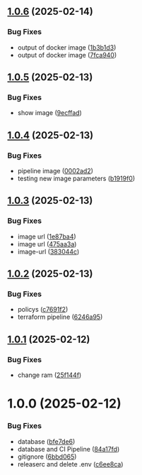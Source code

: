 ## [1.0.6](https://github.com/dadagss/CI-CD-Project/compare/v1.0.5...v1.0.6) (2025-02-14)


### Bug Fixes

* output of docker image ([1b3b1d3](https://github.com/dadagss/CI-CD-Project/commit/1b3b1d39e4f1c95281b36786ee94c4e5b4f82ead))
* output of docker image ([7fca940](https://github.com/dadagss/CI-CD-Project/commit/7fca940d265c332fc55dcdde3b933a31fd326e1b))

## [1.0.5](https://github.com/dadagss/CI-CD-Project/compare/v1.0.4...v1.0.5) (2025-02-13)


### Bug Fixes

* show image ([9ecffad](https://github.com/dadagss/CI-CD-Project/commit/9ecffad828c2fb997ad6f5a729a525602c473630))

## [1.0.4](https://github.com/dadagss/CI-CD-Project/compare/v1.0.3...v1.0.4) (2025-02-13)


### Bug Fixes

* pipeline image ([0002ad2](https://github.com/dadagss/CI-CD-Project/commit/0002ad2219377d20a7f31eb68049f64100fb50ee))
* testing new image parameters ([b1919f0](https://github.com/dadagss/CI-CD-Project/commit/b1919f0799b5d5eb868ac0d3517919d8dfb7545f))

## [1.0.3](https://github.com/dadagss/CI-CD-Project/compare/v1.0.2...v1.0.3) (2025-02-13)


### Bug Fixes

* image url ([1e87ba4](https://github.com/dadagss/CI-CD-Project/commit/1e87ba43bd4db3343c1ecf670965f43eb15b5165))
* image url ([475aa3a](https://github.com/dadagss/CI-CD-Project/commit/475aa3a3eea5cf2abb54d9da179995f32f348b2a))
* image-url ([383044c](https://github.com/dadagss/CI-CD-Project/commit/383044c8e9e1568fc47120d6878365691dd8186b))

## [1.0.2](https://github.com/dadagss/CI-CD-Project/compare/v1.0.1...v1.0.2) (2025-02-13)


### Bug Fixes

* policys ([c7691f2](https://github.com/dadagss/CI-CD-Project/commit/c7691f2e618aa92c04e03d2eb31fca63dfbc7d84))
* terraform pipeline ([6246a95](https://github.com/dadagss/CI-CD-Project/commit/6246a952e11e2f3c6e1832420e2235f6b8bfc135))

## [1.0.1](https://github.com/dadagss/CI-CD-Project/compare/v1.0.0...v1.0.1) (2025-02-12)


### Bug Fixes

* change ram ([25f144f](https://github.com/dadagss/CI-CD-Project/commit/25f144f6efc88148f3342a40ab71f1305c007be3))

# 1.0.0 (2025-02-12)


### Bug Fixes

* database ([bfe7de6](https://github.com/dadagss/CI-CD-Project/commit/bfe7de6adb49a8c93660cabff6864469e461ef56))
* database and CI Pipeline ([84a17fd](https://github.com/dadagss/CI-CD-Project/commit/84a17fd508de531529ffebc2f86596ae808717b3))
* gitignore ([6bbd065](https://github.com/dadagss/CI-CD-Project/commit/6bbd0657c085254d40d6be9f0c51037febb5d26a))
* releaserc and delete .env ([c6ee8ca](https://github.com/dadagss/CI-CD-Project/commit/c6ee8cae0e45542f432e20bac634b106b4ee09cc))
